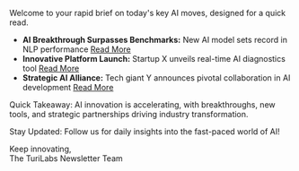 Welcome to your rapid brief on today's key AI moves, designed for a quick read.

- **AI Breakthrough Surpasses Benchmarks:** New AI model sets record in NLP performance [Read More](https://example.com/nlp-breakthrough)
- **Innovative Platform Launch:** Startup X unveils real-time AI diagnostics tool [Read More](https://example.com/startupX-launch)
- **Strategic AI Alliance:** Tech giant Y announces pivotal collaboration in AI development [Read More](https://example.com/tech-giantY-alliance)

Quick Takeaway: AI innovation is accelerating, with breakthroughs, new tools, and strategic partnerships driving industry transformation.

Stay Updated: Follow us for daily insights into the fast-paced world of AI!

Keep innovating,  
The TuriLabs Newsletter Team
